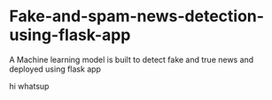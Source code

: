 # Fake-and-spam-news-detection-using-flask-app
A Machine learning model is built to detect fake and true news and deployed using flask app

hi whatsup

